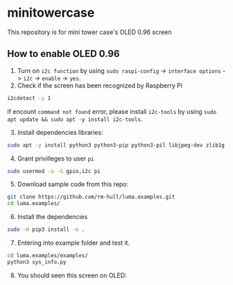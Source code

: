 # minitowercase
This repository is for mini tower case's OLED 0.96 screen 
## How to enable OLED 0.96
1. Turn on `i2c function` by using `sudo raspi-config` -> `interface options` -> `i2c` -> `enable` -> `yes`.
2. Check if the screen has been recognized by Raspberry Pi
```bash
i2cdetect -y 1 
```
if encount `command not found` error, please install `i2c-tools` by using `sudo apt update && sudo apt -y install i2c-tools`. <br>

3. Install dependencies libraries:
```bash
sudo apt -y install python3 python3-pip python3-pil libjpeg-dev zlib1g-dev libfreetype6-dev liblcms2-dev libopenjp2-7 libtiff5
```
4. Grant privilleges to user `pi`
```bash
sudo usermod -a -G gpio,i2c pi
```
5. Download sample code from this repo:
```bash
git clone https://github.com/rm-hull/luma.examples.git
cd luma.examples/
```
6. Install the dependencies
```bash
sudo -H pip3 install -e .
```
7. Entering into example folder and test it.
```bash
cd luma.examples/examples/
python3 sys_info.py
```
8. You should seen this screen on OLED:


